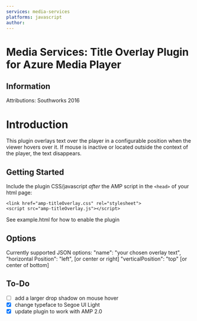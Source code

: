 ```yaml
---
services: media-services
platforms: javascript
author: 
---
```

# Media Services: Title Overlay Plugin for Azure Media Player


## Information

Attributions:  Southworks 2016

# Introduction

This plugin overlays text over the player in a configurable position when the viewer hovers over it. If mouse is inactive or located outside the context of the player, the text disappears. 

## Getting Started

Include the plugin CSS/javascript *after* the AMP script in the `<head>` of your html page:

```<link href="amp-titleOverlay.css" rel="stylesheet">```<br />
```<script src="amp-titleOverlay.js"></script>```

See example.html for how to enable the plugin 

## Options

Currently supported JSON options: 
"name": "your chosen overlay text",
"horizontal Position": "left", [or center or right] 
"verticalPosition": "top" [or center of bottom]


## To-Do
- [ ] add a larger drop shadow on mouse hover 
- [x] change typeface to Segoe UI Light
- [x] update plugin to work with AMP 2.0 
